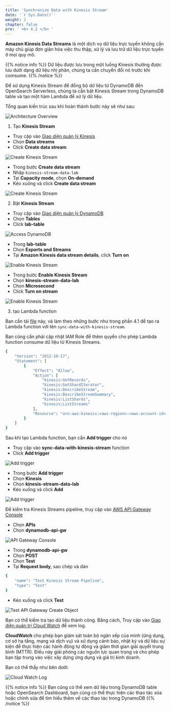 ```yaml
---
title: 'Synchronize Data with Kinesis Stream'
date: '`r Sys.Date()`'
weight: 2
chapter: false
pre: ' <b> 4.2 </b> '
---
```


**Amazon Kinesis Data Streams** là một dịch vụ dữ liệu trực tuyến không cần máy chủ giúp đơn giản hóa việc thu thập, xử lý và lưu trữ dữ liệu trực tuyến ở mọi quy mô.

{{% notice info %}}
Dữ liệu được lưu trong một luồng Kinesis thường được lưu dưới dạng dữ liệu nhị phân, chúng ta cần chuyển đổi nó trước khi comsume.
{{% /notice %}}

Để sử dụng Kinesis Stream để đồng bộ dữ liệu từ DynamoDB đến OpenSearch Serverless, chúng ta cần bật Kinesis Stream trong DynamoDB table và tạo một hàm Lambda để xử lý dữ liệu.

Tổng quan kiến trúc sau khi hoàn thành bước này sẽ như sau:

![Architecture Overview](/images/4.synchronize/kinesissynchronize.png)

1. Tạo **Kinesis Stream**

- Truy cập vào [Giao diện quản lý Kinesis](https://ap-southeast-1.console.aws.amazon.com/kinesis/home?region=ap-southeast-1#/dashboard)
- Chọn **Data streams**
- Click **Create data stream**

![Create Kinesis Stream](/images/4.synchronize/010-createkinesisstream.png)

- Trong bước **Create data stream**
- Nhập `kinesis-stream-data-lab`
- Tại **Capacity mode**, chọn **On-demand**
- Kéo xuống và click **Create data stream**

![Create Kinesis Stream](/images/4.synchronize/011-createkinesisstream.png)

2. Bật **Kinesis Stream**

- Truy cập vào [Giao diện quản lý DynamoDB](https://ap-southeast-1.console.aws.amazon.com/dynamodbv2/home?region=ap-southeast-1#dashboard)
- Chọn **Tables**
- Click **lab-table**

![Access DynamoDB](/images/4.synchronize/001-accessdynamodb.png)

- Trong **lab-table**
- Chọn **Exports and Streams**
- Tại **Amazon Kinesis data stream details**, click **Turn on**

![Enable Kinesis Stream](/images/4.synchronize/010-enablekinesisstream.png)

- Trong bước **Enable Kinesis Stream**
- Chọn **kinesis-stream-data-lab**
- Chọn **Microsecond**
- Click **Turn on stream**

![Enable Kinesis Stream](/images/4.synchronize/011-enablekinesisstream.png)

3. tạo Lambda function

Bạn cần tải [file](/kinesis_stream.zip) này, và làm theo những bước như trong phần 4.1 để tạo ra Lambda function với tên `sync-data-with-kinesis-stream`.

Bạn cũng cần phải cập nhật IAM Role để thêm quyền cho phép Lambda function consume dữ liệu từ Kinesis Streams.

```bash
{
	"Version": "2012-10-17",
	"Statement": [
		{
			"Effect": "Allow",
			"Action": [
				"kinesis:GetRecords",
				"kinesis:GetShardIterator",
				"kinesis:DescribeStream",
				"kinesis:DescribeStreamSummary",
				"kinesis:ListShards",
				"kinesis:ListStreams"
			],
			"Resource": "arn:aws:kinesis:<aws-region>:<aws-account-id>:stream/<kinesis-stream-name>"
		}
	]
}
```

Sau khi tạo Lambda function, bạn cần **Add trigger** cho nó

- Truy cập vào **sync-data-with-kinesis-stream** function
- Click **Add trigger**

![Add trigger](/images/4.synchronize/012-addtrigger.png)

- Trong bước **Add trigger**
- Chọn **Kinesis**
- Chọn **kinesis-stream-data-lab**
- Kéo xuống và click **Add**

![Add trigger](/images/4.synchronize/013-addtrigger.png)

Để kiểm tra Kinesis Streams pipeline, truy cập vào [AWS API Gateway Console](https://ap-southeast-1.console.aws.amazon.com/apigateway/main/apis?api=l9l2p0i2h4&region=ap-southeast-1)

- Chọn **APIs**
- Chọn **dynamodb-api-gw**

![API Gateway Console](/images/4.synchronize/007-apigatewayconsole.png)

- Trong **dynamodb-api-gw**
- Chọn **POST**
- Chọn **Test**
- Tại **Request body**, sao chép và dán

```bash
{
    "name": "Test Kinesis Stream Pipeline",
    "type": "Test"
}
```

- Kéo xuống và click **Test**

![Test API Gateway Create Object](/images/4.synchronize/008-testcreatedynamodbdata.png)

Bạn có thể kiểm tra tạo dữ liệu thành công. Bằng cách, Truy cập vào [Giao diện quản trị Cloud Watch](https://ap-southeast-1.console.aws.amazon.com/cloudwatch/home?region=ap-southeast-1#home:) để xem log.

**CloudWatch** cho phép bạn giám sát toàn bộ ngăn xếp của mình (ứng dụng, cơ sở hạ tầng, mạng và dịch vụ) và sử dụng cảnh báo, nhật ký và dữ liệu sự kiện để thực hiện các hành động tự động và giảm thời gian giải quyết trung bình (MTTR). Điều này giải phóng các nguồn lực quan trọng và cho phép bạn tập trung vào việc xây dựng ứng dụng và giá trị kinh doanh.

Bạn có thể thấy như bên dưới:

![Cloud Watch Log](/images/4.synchronize/009-cloudwatchlog2.png)

{{% notice info %}}
Bạn cũng có thể xem dữ liệu trong DynamoDB table hoặc OpenSearch Dashboard, bạn cũng có thể thực hiện các thao tác xóa hoặc chỉnh sửa để tìm hiểu thêm về các thao tác trong DynamoDB
{{% /notice %}}

